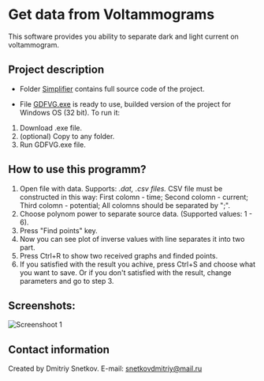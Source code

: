 # Get data from Voltammograms
This software provides you ability to separate dark and light current on voltammogram.

## Project description
* Folder [Simplifier](https://github.com/SnetkovDA/GetDataFromVoltammograms/tree/master/Simplifier) contains full source code 
of the project.

* File [GDFVG.exe](https://github.com/SnetkovDA/GetDataFromVoltammograms/blob/master/GDFVG.exe) is ready to use,
builded version of the project for Windows OS (32 bit).
To run it:
1. Download .exe file.
2. (optional) Copy to any folder.
3. Run GDFVG.exe file.

## How to use this programm?
1. Open file with data. Supports: *.dat, .csv files.*
    CSV file must be constructed in this way:
      First colomn - time;
      Second colomn - current;
      Third colomn - potential; 
      All colomns should be separated by ";".
2. Choose polynom power to separate source data. (Supported values: 1 - 6).
3. Press "Find points" key.
4. Now you can see plot of inverse values with line separates it into two part.
5. Press Ctrl+R to show two received graphs and finded points.
6. If you satisfied with the result you achive, press Ctrl+S and choose what you want to save. Or if you don't satisfied 
with the result, change parameters and go to step 3.

## Screenshots:
![Screenshoot 1](https://i.imgur.com/DdnbA6U.png?raw=true "")

## Contact information
Created by Dmitriy Snetkov.
E-mail: snetkovdmitriy@mail.ru
